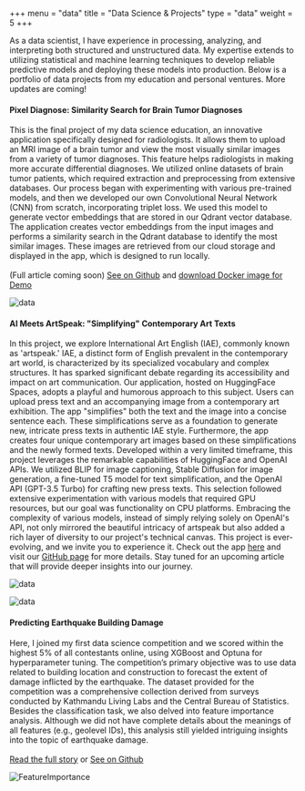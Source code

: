 +++
menu = "data"
title = "Data Science & Projects"
type = "data"
weight = 5
+++

As a data scientist, I have experience in processing, analyzing, and interpreting both structured and unstructured data. My expertise extends to utilizing statistical and machine learning techniques to develop reliable predictive models and deploying these models into production. Below is a portfolio of data projects from my education and personal ventures. More updates are coming!

#### Pixel Diagnose: Similarity Search for Brain Tumor Diagnoses

This is the final project of my data science education, an innovative application specifically designed for radiologists. It allows them to upload an MRI image of a brain tumor and view the most visually similar images from a variety of tumor diagnoses. This feature helps radiologists in making more accurate differential diagnoses. We utilized online datasets of brain tumor patients, which required extraction and preprocessing from extensive databases. Our process began with experimenting with various pre-trained models, and then we developed our own Convolutional Neural Network (CNN) from scratch, incorporating triplet loss. We used this model to generate vector embeddings that are stored in our Qdrant vector database. The application creates vector embeddings from the input images and performs a similarity search in the Qdrant database to identify the most similar images. These images are retrieved from our cloud storage and displayed in the app, which is designed to run locally.<br><br> (Full article coming soon) [See on Github](https://github.com/pixel-diagnose) and [download Docker image for Demo](https://hub.docker.com/r/mkstatistics/pixel-diagnose-demo)

![data](../images/PixelDiagnose_demo.png)

 
 <p><p>




 #### AI Meets ArtSpeak: "Simplifying" Contemporary Art Texts

 In this project, we explore International Art English (IAE), commonly known as 'artspeak.' IAE, a distinct form of English prevalent in the contemporary art world, is characterized by its specialized vocabulary and complex structures. It has sparked significant debate regarding its accessibility and impact on art communication.
Our application, hosted on HuggingFace Spaces, adopts a playful and humorous approach to this subject. Users can upload press text and an accompanying image from a contemporary art exhibition. The app "simplifies" both the text and the image into a concise sentence each. These simplifications serve as a foundation to generate new, intricate press texts in authentic IAE style. Furthermore, the app creates four unique contemporary art images based on these simplifications and the newly formed texts. 
Developed within a very limited timeframe, this project leverages the remarkable capabilities of HuggingFace and OpenAI APIs. We utilized BLIP for image captioning, Stable Diffusion for image generation, a fine-tuned T5 model for text simplification, and the OpenAI API (GPT-3.5 Turbo) for crafting new press texts. This selection followed extensive experimentation with various models that required GPU resources, but our goal was functionality on CPU platforms. Embracing the complexity of various models, instead of simply relying solely on OpenAI's API, not only mirrored the beautiful intricacy of artspeak but also added a rich layer of diversity to our project's technical canvas.
This project is ever-evolving, and we invite you to experience it. Check out the app [here](https://huggingface.co/spaces/coztomate/artspeak_reloaded) and visit our [GitHub page](https://github.com/coztomate/artspeaksimplifier) for more details. Stay tuned for an upcoming article that will provide deeper insights into our journey.
 

![data](../images/artspeak.png)

![data](../images/artspeak_output.png)

<p><p>




#### Predicting Earthquake Building Damage

Here, I joined my first data science competition and we scored within the highest 5% of all contestants online, using XGBoost and Optuna for hyperparameter tuning. The competition’s primary objective was to use data related to building location and construction to forecast the extent of damage inflicted by the earthquake. The dataset provided for the competition was a comprehensive collection derived from surveys conducted by Kathmandu Living Labs and the Central Bureau of Statistics. Besides the classification task, we also delved into feature importance analysis. Although we did not have complete details about the meanings of all features (e.g., geolevel IDs), this analysis still yielded intriguing insights into the topic of earthquake damage.
<br><br>
[Read the full story](../competition/) or
[See on Github](https://github.com/coztomate/Earthquake_Damage)

![FeatureImportance](../Competition/feature_importance.png)
